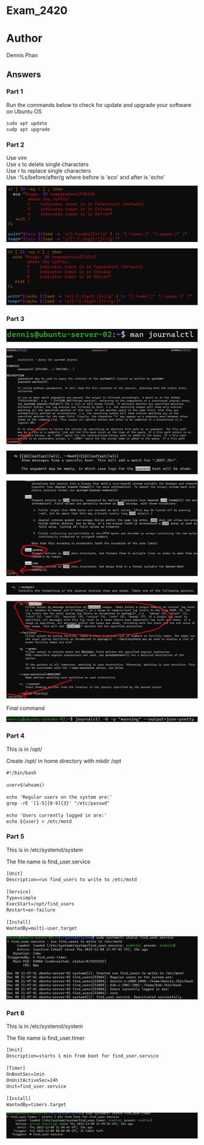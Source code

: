 # Exam_2420

# Author 
Dennis Phan  

## Answers

### Part 1 

Run the commands below to check for update and upgrade your software on Ubuntu OS

```
sudo apt update  
sudp apt upgrade 
```

### Part 2

Use vim <filename>   
Use x to delete single characters    
Use r to replace single characters      
Use :%s/before/after/g where before is 'eco' and after is 'echo'        
  
![unedited](./Images/unedited_file.png)  
    
![edited](./Images/edited_file.png)  
  
### Part 3

![man](./Images/man_journalctl.png)   

![search](./Images/current.png)   

![b](./Images/b_option.png)  

![json](./Images/json.png)  

![output](./Images/output.png)  
  
![priority](./Images/priority.png)  
  
Final command  

![journal](./Images/command_journalctl.png)  
  

### Part 4  
  
This is in /opt/
  
Create /opt/ in home directory with mkdir /opt
  
```
#!/bin/bash

user=$(whoami)

echo 'Regular users on the system are:'
grep -rE '[1-5][0-9]{3}' "/etc/passwd"

echo 'Users currently logged in are:'
echo ${user} > /etc/motd
``` 
  
### Part 5  
  
  This is in /etc/systemd/system  
  
  The file name is find_user.service    
  ```
[Unit]
Description=run find_users to write to /etc/motd

[Service]
Type=simple
ExecStart=/opt/find_users
Restart=on-failure

[Install]
WantedBy=multi-user.target
```

![journal](./Images/service.png)  
  
### Part 6
  
  This is in /etc/systemd/system  
  
  The file name is find_user.timer  
  
  ```
[Unit]
Description=starts 1 min from boot for find_user.service

[Timer]
OnBootSec=1min
OnUnitActiveSec=24h
Unit=find_user.service

[Install]
WantedBy=timers.target
```

![journal](./Images/timer.png)  
  

  
 
  
 
